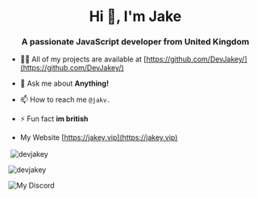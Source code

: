 <h1 align="center">Hi 👋, I'm Jake</h1>
<h3 align="center">A passionate JavaScript developer from United Kingdom</h3>



- 👨‍💻 All of my projects are available at [https://github.com/DevJakey/](https://github.com/DevJakey/)

- 💬 Ask me about **Anything!**

- 📫 How to reach me `@jakv.`

- ⚡ Fun fact **im british**

- My Website [https://jakey.vip](https://jakey.vip)
</p>



<p>&nbsp;<img align="center" src="https://github-readme-stats.vercel.app/api?username=devjakey&theme=synthwave&show_icons=true&locale=en" alt="devjakey" /></p>

<p><img align="center" src="https://github-readme-streak-stats.herokuapp.com/?user=devjakey&" alt="devjakey" /></p>

![My Discord](https://discord-readme-badge.vercel.app/api?id=925875435315806258)
